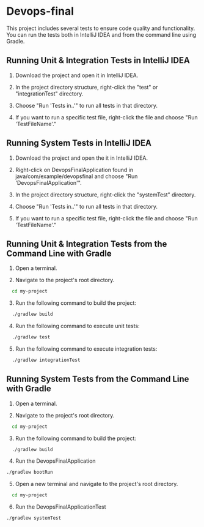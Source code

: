 # Devops-final

This project includes several tests to ensure code quality and functionality. You can run the tests both in IntelliJ IDEA and from the command line using Gradle.

## Running Unit & Integration Tests in IntelliJ IDEA

1. Download the project and open it in IntelliJ IDEA.

2. In the project directory structure, right-click the "test" or "integrationTest" directory.

3. Choose "Run 'Tests in..'" to run all tests in that directory.

4. If you want to run a specific test file, right-click the file and choose "Run 'TestFileName'."

## Running System Tests in IntelliJ IDEA

1. Download the project and open the it in IntelliJ IDEA.

2. Right-click on DevopsFinalApplication found in java/com/example/devopsfinal and choose "Run 'DevopsFinalApplication'".

3. In the project directory structure, right-click the "systemTest" directory.

4. Choose "Run 'Tests in..'" to run all tests in that directory.

5. If you want to run a specific test file, right-click the file and choose "Run 'TestFileName'."

## Running Unit & Integration Tests from the Command Line with Gradle

1. Open a terminal.

2. Navigate to the project's root directory.
```bash
  cd my-project
```
3. Run the following command to build the project:
```bash
  ./gradlew build
```
4. Run the following command to execute unit tests: 
```bash
  ./gradlew test
```
5. Run the following command to execute integration tests: 
```bash
  ./gradlew integrationTest
```

## Running System Tests from the Command Line with Gradle
1. Open a terminal.

2. Navigate to the project's root directory.
```bash
  cd my-project
```
3. Run the following command to build the project:
```bash
  ./gradlew build
```
4. Run the DevopsFinalApplication
```bash
./gradlew bootRun 
```
5. Open a new terminal and navigate to the project's root directory.
```bash
  cd my-project
```
6. Run the DevopsFinalApplicationTest
```bash
./gradlew systemTest
```
